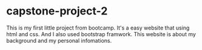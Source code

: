 # capstone-project-2


This is my first little project from bootcamp. It's a easy website that using html and css. And I also used bootstrap framwork. This website is about my background and my personal infomations.

